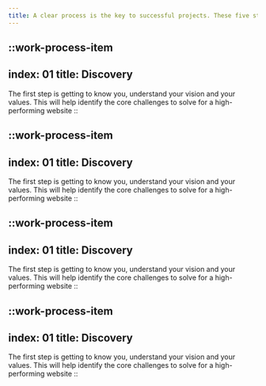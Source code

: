 ```yaml
---
title: A clear process is the key to successful projects. These five steps are what I closely follow to create high-quality products.
---
```


::work-process-item
---
index: 01
title: Discovery
---
The first step is getting to know you, understand your vision and your values. This will help identify the core challenges to solve for a high-performing website
::

::work-process-item
---
index: 01
title: Discovery
---
The first step is getting to know you, understand your vision and your values. This will help identify the core challenges to solve for a high-performing website
::

::work-process-item
---
index: 01
title: Discovery
---
The first step is getting to know you, understand your vision and your values. This will help identify the core challenges to solve for a high-performing website
::

::work-process-item
---
index: 01
title: Discovery
---
The first step is getting to know you, understand your vision and your values. This will help identify the core challenges to solve for a high-performing website
::